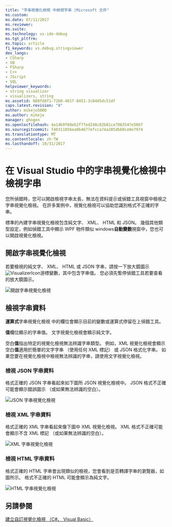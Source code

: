 ```yaml
---
title: "字串視覺化檢視 中檢視字串 |Microsoft 文件"
ms.custom: 
ms.date: 07/11/2017
ms.reviewer: 
ms.suite: 
ms.technology: vs-ide-debug
ms.tgt_pltfrm: 
ms.topic: article
f1_keywords: vs.debug.stringviewer
dev_langs:
- CSharp
- VB
- FSharp
- C++
- JScript
- SQL
helpviewer_keywords:
- string visualizer
- visualizers, string
ms.assetid: 080fd8f1-72b0-461f-8451-3c84d5dc51df
caps.latest.revision: "8"
author: mikejo5000
ms.author: mikejo
manager: ghogen
ms.openlocfilehash: 4a14b9f68eb2f77ed248c82b81ce7063547e58bf
ms.sourcegitcommit: f40311056ea0b4677efcca74a285dbb0ce0e7974
ms.translationtype: MT
ms.contentlocale: zh-TW
ms.lasthandoff: 10/31/2017
---
```

# <a name="view-strings-in-a-string-visualizer-in-visual-studio"></a>在 Visual Studio 中的字串視覺化檢視中檢視字串
您所偵錯時，您可以開啟檢視字串太長，無法在資料提示或偵錯工具視窗中檢視之字串視覺化檢視。 在許多案例中，視覺化檢視可以協助您識別格式不正確的字串。

標準的內建字串視覺化檢視包含純文字、 XML、 HTML 和 JSON。 幾個其他類型設定，例如偵錯工具中顯示 WPF 物件類似 windows**自動變數**視窗中，您也可以開啟視覺化檢視。

## <a name="open-a-string-visualizer"></a>開啟字串視覺化檢視

若要檢視的純文字、 XML、 HTML 或 JSON 字串，請按一下放大鏡圖示![VisualizerIcon](../debugger/media/dbg-tips-visualizer-icon.png "視覺化檢視圖示")游標變數，其中包含字串值。 您必須先暫停偵錯工具若要查看的放大鏡圖示。

![開啟字串視覺化檢視](../debugger/media/dbg-tips-string-visualizers.png "OpenStringVisualizer")

## <a name="view-string-data"></a>檢視字串資料

**運算式**字串視覺化檢視 中的欄位會顯示目前的變數或運算式停留在上偵錯工具。

**值**欄位顯示的字串值。 文字視覺化檢視會顯示純文字。

空白**值**指出特定的視覺化檢視無法辨識字串類型。 例如，XML 視覺化檢視會顯示空白**值**適用於簡單的文字字串 （使用任何 XML 標記） 或 JSON 格式化字串。 如果您要在視覺化檢視中檢視無法辨識的字串，請使用文字視覺化檢視。

### <a name="view-json-string-data"></a>檢視 JSON 字串資料

格式正確的 JSON 字串看起來如下圖所 JSON 視覺化檢視中。 JSON 格式不正確可能會顯示錯誤圖示 （或如果無法辨識的空白）。

![JSON 字串視覺化檢視](../debugger/media/dbg-tips-string-visualizer-json.png "JSON 字串視覺化檢視")

### <a name="view-xml-string-data"></a>檢視 XML 字串資料

格式正確的 XML 字串看起來像下圖中 XML 視覺化檢視。 XML 格式不正確可能會顯示不含 XML 標記 （或如果無法辨識的空白）。

![XML 字串視覺化檢視](../debugger/media/dbg-string-visualizers-xml.png "XML 字串視覺化檢視")

### <a name="view-html-string-data"></a>檢視 HTML 字串資料

格式正確的 HTML 字串會出現類似的檢視，您會看到是否轉譯字串的瀏覽器，如圖所示。 格式不正確的 HTML 可能會顯示為純文字。

![HTML 字串視覺化檢視](../debugger/media/dbg-string-visualizers-html.png "HTML 字串視覺化檢視")

## <a name="see-also"></a>另請參閱  
 [建立自訂視覺化檢視 （C#、 Visual Basic）](../debugger/create-custom-visualizers-of-data.md)